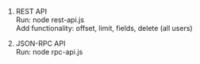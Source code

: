 1.  REST API  
    Run: node rest-api.js  
    Add functionality: offset, limit, fields, delete (all users)

2.  JSON-RPC API  
    Run: node rpc-api.js
